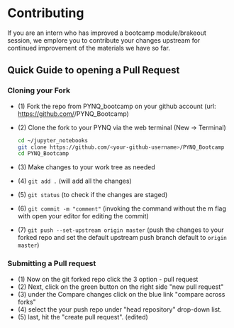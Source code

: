 <!-- vim: tw=80:cc=80:spell:nowrap
-->

# Contributing

If you are an intern who has improved a bootcamp module/brakeout session, we
emplore you to contribute your changes upstream for continued improvement of the
materials we have so far.

## Quick Guide to opening a Pull Request

### Cloning your Fork

- (1) Fork the repo from PYNQ_bootcamp  on your github account (url:
   https://github.com/<your-github-username>/PYNQ_Bootcamp)

- (2) Clone the fork to your PYNQ via the web terminal (New -> Terminal)
   ```bash
   cd ~/jupyter_notebooks
   git clone https://github.com/<your-github-username>/PYNQ_Bootcamp
   cd PYNQ_Bootcamp
   ```

- (3) Make changes to your work tree as needed
- (4) `git add .` (will add all the changes)
- (5) `git status` (to check if the changes are staged)
- (6) `git commit -m "comment"` (invoking the command without the m flag with open
   your editor for editing the commit)
- (7) `git push --set-upstream origin master` (push the changes to your forked repo
   and set the default upstream push branch default to `origin master`)

### Submitting a Pull request

- (1) Now on the git forked repo click the 3 option - pull request
- (2) Next, click on the green button on the right side "new pull request"
- (3) under the Compare changes click on the blue link "compare across forks"
- (4) select the your push repo under "head repository" drop-down list.
- (5) last, hit the "create pull request". (edited)
